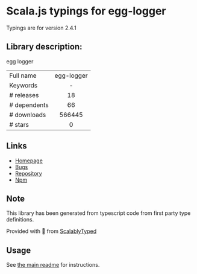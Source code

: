 
# Scala.js typings for egg-logger

Typings are for version 2.4.1

## Library description:
egg logger

|                    |                 |
| ------------------ | :-------------: |
| Full name          | egg-logger |
| Keywords           | - |
| # releases         | 18 |
| # dependents       | 66 |
| # downloads        | 566445 |
| # stars            | 0 |

## Links
- [Homepage](https://github.com/eggjs/egg-logger)
- [Bugs](https://github.com/eggjs/egg-logger/issues)
- [Repository](https://github.com/eggjs/egg-logger)
- [Npm](https://www.npmjs.com/package/egg-logger)
    


## Note
This library has been generated from typescript code from first party type definitions.

Provided with :purple_heart: from [ScalablyTyped](https://github.com/oyvindberg/ScalablyTyped)

## Usage
See [the main readme](../../readme.md) for instructions.


